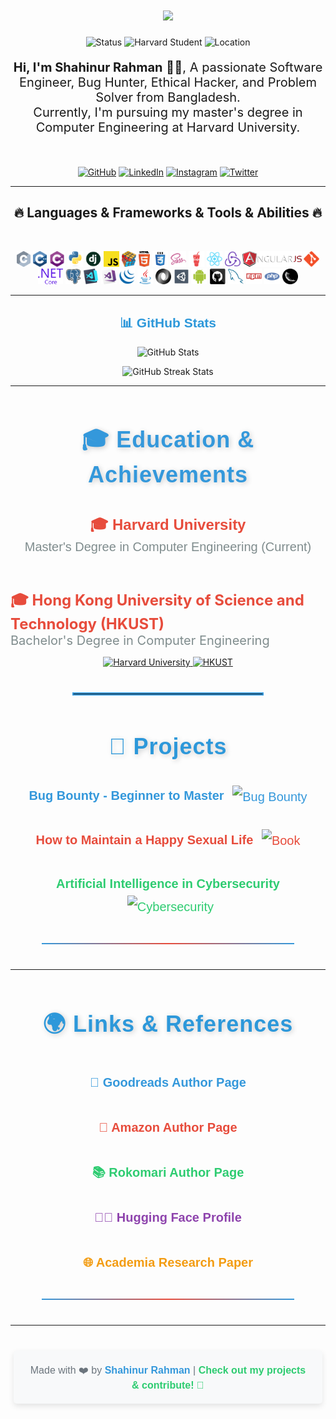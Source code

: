<!-- Typing Animation -->
<h1 align="center">
  <a href="https://git.io/typing-svg">
    <img src="https://readme-typing-svg.herokuapp.com/?lines=Hello,+There!+👋;This+is+Shahinur+Rahman....;Nice+to+meet+you!&center=true&size=30&color=F7A700">
  </a>
</h1>

<p align="center">
  <img src="https://img.shields.io/badge/Status-Active-green?style=flat-square" alt="Status">
  <img src="https://img.shields.io/badge/Harvard%20Student-Master%27s%20Degree-blue?style=flat-square" alt="Harvard Student">
  <img src="https://img.shields.io/badge/Location-Bangladesh-yellow?style=flat-square" alt="Location">
</p>

<p align="center" style="font-size: 20px;">
  <strong>Hi, I'm Shahinur Rahman</strong> 👨‍💻, A passionate Software Engineer, Bug Hunter, Ethical Hacker, and Problem Solver from Bangladesh.
  <br>Currently, I'm pursuing my master's degree in Computer Engineering at Harvard University.
</p>

<br>
<!-- Contact and Social Links -->
<p align="center">
  <a href="https://github.com/shahin0075" target="_blank"><img src="https://img.shields.io/badge/GitHub-@shahin0075-181717?style=flat-square&logo=github&logoColor=white" alt="GitHub"></a>
  <a href="https://www.linkedin.com/in/mohammad-sheikh-shahinur-rahman/" target="_blank"><img src="https://img.shields.io/badge/LinkedIn-Mohammad%20Sheikh%20Shahinur%20Rahman-0e76a8?style=flat-square&logo=linkedin&logoColor=white" alt="LinkedIn"></a>
  <a href="https://www.instagram.com/Shahinur3546/" target="_blank"><img src="https://img.shields.io/badge/Instagram-shahinur3546-E4405F?style=flat-square&logo=instagram&logoColor=white" alt="Instagram"></a>
  <a href="https://twitter.com/Shahinalam3546" target="_blank"><img src="https://img.shields.io/badge/Twitter-@Shahinalam3546-1DA1F2?style=flat-square&logo=twitter&logoColor=white" alt="Twitter"></a>
</p>

<hr>

<h2 align="center">🔥 Languages & Frameworks & Tools & Abilities 🔥</h2>
<br>
<p align="center">
  <code><img title="C" height="25" src="c.svg"></code>
  <code><img title="C++" height="25" src="cpp.svg"></code>
  <code><img title="C#" height="25" src="cSharp.svg"></code>
  <code><img title="Python" height="25" src="python-original.svg"></code>
  <code><img title="Django" height="25" src="django.png"></code>
  <code><img title="Javascript" height="25" src="javascript.svg"></code>
  <code><img title="Problem Solving" height="25" src="problemSolving.png"></code>
  <code><img title="HTML5" height="25" src="html5.svg"></code>
  <code><img title="CSS" height="25" src="css.svg"></code>
  <code><img title="SASS" height="25" src="sass.svg"></code>
  <code><img title="Gulp" height="25" src="gulp.svg"></code>
  <code><img title="React" height="25" src="react-original.svg"></code>
  <code><img title="Redux" height="25" src="redux.svg"></code>
  <code><img title="AngularJS" height="25" src="angularjs.png"></code>
  <code><img title="Git" height="25" src="git-original.svg"></code>
  <code><img title=".NetCore" height="25" src="dotnetcore.svg"></code>
  <code><img title="PostgreSQL" height="25" src="postgresql.svg"></code>
  <code><img title="Visual Studio Code" height="25" src="vscode.png"></code>
  <code><img title="Microsoft Visual Studio" height="25" src="visualstudio.png"></code>
  <code><img title="JQuery" height="25" src="jquery-original.svg"></code>
  <code><img title="Java" height="25" src="java-original.svg"></code>
  <code><img title="JSON" height="25" src="json.svg"></code>
  <code><img title="Unity" height="25" src="unity3d.svg"></code>
  <code><img title="Android" height="25" src="android.svg"></code>
  <code><img title="GitHub" height="25" src="github.svg"></code>
  <code><img title="MySQL" height="25" src="mysql.svg"></code>
  <code><img title="npm" height="25" src="npm.svg"></code>
  <code><img title="PHP" height="25" src="php.svg"></code>
  <code><img title="Flask" height="25" src="flask.png"></code>
<hr>

<!-- GitHub Stats -->
<h2 align="center" style="font-family: 'Arial', sans-serif; color: #2d98da;">📊 GitHub Stats</h2>
<p align="center">
  <img src="https://github-readme-stats.vercel.app/api?username=shahin0075&show_icons=true&hide=prs&count_private=true&theme=radical" alt="GitHub Stats">
</p>

<p align="center">
  <img src="https://github-readme-streak-stats.herokuapp.com/?user=shahin0075&theme=radical&hide_border=true&date_format=j%20M%5B%20Y%5D" alt="GitHub Streak Stats">
</p>

<hr>

<!-- Education & Achievements -->
<h2 align="center" style="font-family: 'Helvetica', sans-serif; color: #3498db; font-size: 36px; letter-spacing: 1px; padding: 10px; text-shadow: 2px 2px 8px rgba(0, 0, 0, 0.2);">
  🎓 Education & Achievements
</h2>

<p align="center" style="font-size: 20px; font-family: 'Arial', sans-serif; color: #2c3e50; line-height: 1.6; max-width: 700px;">
  <strong style="font-size: 24px; color: #e74c3c;">🎓 Harvard University</strong><br>
  <span style="font-size: 20px; color: #7f8c8d;">Master's Degree in Computer Engineering (Current)</span><br><br>
  
  <strong style="font-size: 24px; color: #e74c3c;">🎓 Hong Kong University of Science and Technology (HKUST)</strong><br>
  <span style="font-size: 20px; color: #7f8c8d;">Bachelor's Degree in Computer Engineering</span>
</p>

<p align="center">
  <a href="https://www.harvard.edu" target="_blank">
    <img src="https://img.shields.io/badge/Harvard-University-003B1F?style=flat-square&logo=harvard&logoColor=white" alt="Harvard University" height="40">
  </a>
  <a href="https://www.ust.hk" target="_blank">
    <img src="https://img.shields.io/badge/HKUST-University-4B9CD3?style=flat-square&logo=google&logoColor=white" alt="HKUST" height="40">
  </a>
</p>

<hr style="border: 2px solid #3498db; width: 60%; margin: 40px auto;">

<!-- Projects Section -->
<h2 align="center" style="font-family: 'Arial', sans-serif; color: #2d98da; font-size: 36px; letter-spacing: 1px; padding: 10px; text-shadow: 2px 2px 8px rgba(0, 0, 0, 0.2);">
  🚀 Projects
</h2>

<p align="center" style="font-size: 18px; font-family: 'Arial', sans-serif; color: #2c3e50; line-height: 1.8; max-width: 800px; margin: 0 auto;">
  <a href="https://www.amazon.com" target="_blank" style="color: #3498db; font-size: 20px; text-decoration: none; transition: color 0.3s ease;">
    <strong>Bug Bounty - Beginner to Master</strong>
    <img src="https://img.icons8.com/ios/452/bug.png" alt="Bug Bounty" height="20" style="vertical-align: middle; margin-left: 8px;">
  </a>
  <br><br>

  <a href="https://www.bol.com/nl/nl/p/how-to-maintain-a-happy-sexual-life/9300000173053015/" target="_blank" style="color: #e74c3c; font-size: 20px; text-decoration: none; transition: color 0.3s ease;">
    <strong>How to Maintain a Happy Sexual Life</strong>
    <img src="https://img.icons8.com/ios/452/book.png" alt="Book" height="20" style="vertical-align: middle; margin-left: 8px;">
  </a>
  <br><br>

  <a href="https://www.academia.edu/124917992/The_Role_of_Artificial_Intelligence_in_Modern_Cybersecurity_Opportunities_and_Challenges" target="_blank" style="color: #2ecc71; font-size: 20px; text-decoration: none; transition: color 0.3s ease;">
    <strong>Artificial Intelligence in Cybersecurity</strong>
    <img src="https://img.icons8.com/ios/452/lock.png" alt="Cybersecurity" height="20" style="vertical-align: middle; margin-left: 8px;">
  </a>
</p>

<!-- Hover Effect for Links -->
<style>
  a:hover {
    color: #9b59b6; /* Purple color on hover */
    text-decoration: underline;
    font-weight: bold;
    transform: scale(1.05); /* Slight zoom effect for more interactivity */
    transition: all 0.3s ease-in-out; /* Smooth transition for all effects */
  }
</style>

<!-- Stylish Horizontal Line -->
<hr style="border: none; height: 2px; background: linear-gradient(to right, #3498db, #e74c3c, #3498db); width: 80%; margin: 40px auto;">


<hr>

<!-- References Section -->
<h2 align="center" style="font-family: 'Arial', sans-serif; color: #2d98da; font-size: 36px; letter-spacing: 1px; padding: 10px; text-shadow: 2px 2px 8px rgba(0, 0, 0, 0.2);">
  🌍 Links & References
</h2>

<p align="center" style="font-size: 20px; font-family: 'Arial', sans-serif; color: #2c3e50; line-height: 1.8; max-width: 800px; margin: 0 auto;">
  <a href="https://www.goodreads.com/author/show/48249713.Mohammad_Sheikh_Shahinur_Rahman" target="_blank" style="color: #3498db; text-decoration: none; font-weight: 600; transition: color 0.3s ease;">
    📖 Goodreads Author Page
  </a>
  <br><br>

  <a href="https://www.amazon.com" target="_blank" style="color: #e74c3c; text-decoration: none; font-weight: 600; transition: color 0.3s ease;">
    🛒 Amazon Author Page
  </a>
  <br><br>

  <a href="https://www.rokomari.com/book/author/126602/mohammad-sheikh-shahinur-rahman" target="_blank" style="color: #2ecc71; text-decoration: none; font-weight: 600; transition: color 0.3s ease;">
    📚 Rokomari Author Page
  </a>
  <br><br>

  <a href="https://huggingface.co/shahinalam3546" target="_blank" style="color: #8e44ad; text-decoration: none; font-weight: 600; transition: color 0.3s ease;">
    🧑‍💻 Hugging Face Profile
  </a>
  <br><br>

  <a href="https://www.academia.edu/124917992/The_Role_of_Artificial_Intelligence_in_Modern_Cybersecurity_Opportunities_and_Challenges" target="_blank" style="color: #f39c12; text-decoration: none; font-weight: 600; transition: color 0.3s ease;">
    🌐 Academia Research Paper
  </a>
</p>

<!-- Hover Effect for Links -->
<style>
  a:hover {
    color: #9b59b6;
    text-decoration: underline;
    font-weight: bold;
    transition: all 0.3s ease-in-out;
  }
</style>

<hr style="border: none; height: 2px; background: linear-gradient(to right, #3498db, #e74c3c, #3498db); width: 80%; margin: 40px auto;">


<hr>

<!-- Footer with Custom Styling -->
<p align="center" style="font-size: 16px; font-family: 'Arial', sans-serif; color: #6c757d; background: #f8f9fa; padding: 20px; border-radius: 5px; box-shadow: 0 4px 10px rgba(0, 0, 0, 0.1); max-width: 90%; margin: 40px auto;">
  Made with ❤️ by <strong style="color: #3498db;">Shahinur Rahman</strong> | 
  <a href="https://github.com/shahin0075" target="_blank" style="color: #2ecc71; font-weight: bold; text-decoration: none; transition: color 0.3s ease;">Check out my projects & contribute! 🚀</a>
</p>

<!-- Hover Effect for Footer Link -->
<style>
  a:hover {
    color: #9b59b6;
    text-decoration: underline;
  }
</style>


